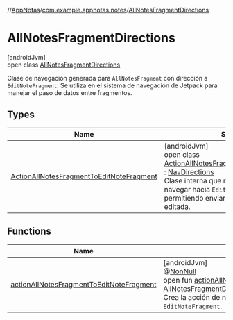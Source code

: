 //[AppNotas](../../../index.md)/[com.example.appnotas.notes](../index.md)/[AllNotesFragmentDirections](index.md)

# AllNotesFragmentDirections

[androidJvm]\
open class [AllNotesFragmentDirections](index.md)

Clase de navegación generada para `AllNotesFragment` con dirección a `EditNoteFragment`. Se utiliza en el sistema de navegación de Jetpack para manejar el paso de datos entre fragmentos.

## Types

| Name | Summary |
|---|---|
| [ActionAllNotesFragmentToEditNoteFragment](-action-all-notes-fragment-to-edit-note-fragment/index.md) | [androidJvm]<br>open class [ActionAllNotesFragmentToEditNoteFragment](-action-all-notes-fragment-to-edit-note-fragment/index.md) : [NavDirections](https://developer.android.com/reference/kotlin/androidx/navigation/NavDirections.html)<br>Clase interna que representa la acción de navegar hacia `EditNoteFragment`, permitiendo enviar una nota para ser editada. |

## Functions

| Name | Summary |
|---|---|
| [actionAllNotesFragmentToEditNoteFragment](action-all-notes-fragment-to-edit-note-fragment.md) | [androidJvm]<br>@[NonNull](https://developer.android.com/reference/kotlin/androidx/annotation/NonNull.html)<br>open fun [actionAllNotesFragmentToEditNoteFragment](action-all-notes-fragment-to-edit-note-fragment.md)(): [AllNotesFragmentDirections.ActionAllNotesFragmentToEditNoteFragment](-action-all-notes-fragment-to-edit-note-fragment/index.md)<br>Crea la acción de navegación desde `AllNotesFragment` hacia `EditNoteFragment`. |
